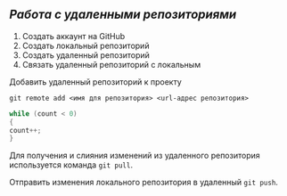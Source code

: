 ## ***Работа с удаленными репозиториями***

1. Создать аккаунт на GitHub
2. Создать локальный репозиторий
3. Создать удаленный репозиторий
4. Связать удаленный репозиторий с локальным

Добавить удаленный репозиторий к проекту
```
git remote add <имя для репозитория> <url-адрес репозитория>
```
```c#
while (count < 0)
{
count++;
}
```

Для получения и слияния изменений из удаленного репозитория используется команда  `git pull`.

Отправить изменения локального репозитория в удаленный `git push`.
